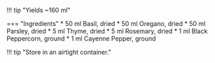 !!! tip "Yields ~160 ml"

=== "Ingredients"
    * 50 ml Basil, dried
    * 50 ml Oregano, dried
    * 50 ml Parsley, dried
    * 5 ml Thyme, dried
    * 5 ml Rosemary, dried
    * 1 ml Black Peppercorn, ground
    * 1 ml Cayenne Pepper, ground

!!! tip "Store in an airtight container."
